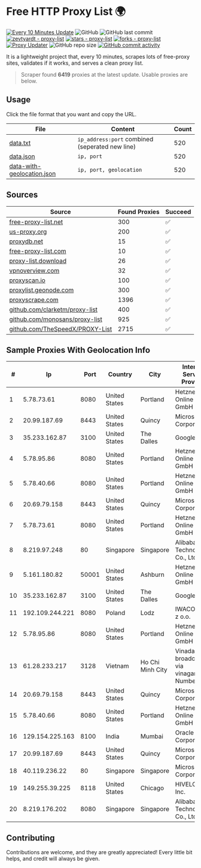 
# Free HTTP Proxy List 🌍

[![Every 10 Minutes Update](https://github.com/mertguvencli/http-proxy-list/actions/workflows/main.yml/badge.svg?branch=main)](https://github.com/mertguvencli/http-proxy-list/actions/workflows/main.yml)
![GitHub](https://img.shields.io/github/license/mertguvencli/http-proxy-list)
![GitHub last commit](https://img.shields.io/github/last-commit/mertguvencli/http-proxy-list)
[![zevtyardt - proxy-list](https://img.shields.io/static/v1?label=zevtyardt&message=proxy-list&color=blue&logo=github)](https://github.com/zevtyardt/proxy-list "Go to GitHub repo")
[![stars - proxy-list](https://img.shields.io/github/stars/zevtyardt/proxy-list?style=social)](https://github.com/zevtyardt/proxy-list)
[![forks - proxy-list](https://img.shields.io/github/forks/zevtyardt/proxy-list?style=social)](https://github.com/zevtyardt/proxy-list)
[![Proxy Updater](https://github.com/zevtyardt/proxy-list/workflows/Proxy%20Updater/badge.svg)](https://github.com/zevtyardt/proxy-list/actions?query=workflow:"Proxy+Updater")
![GitHub repo size](https://img.shields.io/github/repo-size/zevtyardt/proxy-list)
[![GitHub commit activity](https://img.shields.io/github/commit-activity/m/zevtyardt/proxy-list?logo=commits)](https://github.com/zevtyardt/proxy-list/commits/main)

It is a lightweight project that, every 10 minutes, scrapes lots of free-proxy sites, validates if it works, and serves a clean proxy list.

> Scraper found **6419** proxies at the latest update. Usable proxies are below.

## Usage

Click the file format that you want and copy the URL.

|File|Content|Count|
|----|-------|-----|
|[data.txt](https://raw.githubusercontent.com/mertguvencli/http-proxy-list/main/proxy-list/data.txt)|`ip_address:port` combined (seperated new line)|520|
|[data.json](https://raw.githubusercontent.com/mertguvencli/http-proxy-list/main/proxy-list/data.json)|`ip, port`|520|
|[data-with-geolocation.json](https://raw.githubusercontent.com/mertguvencli/http-proxy-list/main/proxy-list/data-with-geolocation.json)|`ip, port, geolocation`|520|

## Sources

|Source|Found Proxies|Succeed|
|------|-------------|-------|
|[free-proxy-list.net](https://free-proxy-list.net)|300|✅|
|[us-proxy.org](https://www.us-proxy.org)|200|✅|
|[proxydb.net](http://proxydb.net)|15|✅|
|[free-proxy-list.com](https://free-proxy-list.com/?page=&port=&type%5B%5D=http&type%5B%5D=https&up_time=0&search=Search)|10|✅|
|[proxy-list.download](https://www.proxy-list.download/HTTP)|26|✅|
|[vpnoverview.com](https://vpnoverview.com/privacy/anonymous-browsing/free-proxy-servers)|32|✅|
|[proxyscan.io](https://www.proxyscan.io)|100|✅|
|[proxylist.geonode.com](https://proxylist.geonode.com/api/proxy-list?limit=300&page=1&sort_by=lastChecked&sort_type=desc&protocols=http,https)|300|✅|
|[proxyscrape.com](https://api.proxyscrape.com/v2/?request=displayproxies&protocol=http&timeout=10000&country=all&ssl=all&anonymity=all)|1396|✅|
|[github.com/clarketm/proxy-list](https://raw.githubusercontent.com/clarketm/proxy-list/master/proxy-list-raw.txt)|400|✅|
|[github.com/monosans/proxy-list](https://raw.githubusercontent.com/monosans/proxy-list/main/proxies/http.txt)|925|✅|
|[github.com/TheSpeedX/PROXY-List](https://raw.githubusercontent.com/TheSpeedX/PROXY-List/master/http.txt)|2715|✅|


## Sample Proxies With Geolocation Info

|#|Ip|Port|Country|City|Internet Service Provider|
|-|--|----|-------|----|-------------------------|
|1|5.78.73.61|8080|United States|Portland|Hetzner Online GmbH|
|2|20.99.187.69|8443|United States|Quincy|Microsoft Corporation|
|3|35.233.162.87|3100|United States|The Dalles|Google LLC|
|4|5.78.95.86|8080|United States|Portland|Hetzner Online GmbH|
|5|5.78.40.66|8080|United States|Portland|Hetzner Online GmbH|
|6|20.69.79.158|8443|United States|Quincy|Microsoft Corporation|
|7|5.78.73.61|8080|United States|Portland|Hetzner Online GmbH|
|8|8.219.97.248|80|Singapore|Singapore|Alibaba (US) Technology Co., Ltd.|
|9|5.161.180.82|50001|United States|Ashburn|Hetzner Online GmbH|
|10|35.233.162.87|3100|United States|The Dalles|Google LLC|
|11|192.109.244.221|8080|Poland|Lodz|IWACOM Sp. z o.o.|
|12|5.78.95.86|8080|United States|Portland|Hetzner Online GmbH|
|13|61.28.233.217|3128|Vietnam|Ho Chi Minh City|Vinadata broadcast via vinagame AS Number|
|14|20.69.79.158|8443|United States|Quincy|Microsoft Corporation|
|15|5.78.40.66|8080|United States|Portland|Hetzner Online GmbH|
|16|129.154.225.163|8100|India|Mumbai|Oracle Corporation|
|17|20.99.187.69|8443|United States|Quincy|Microsoft Corporation|
|18|40.119.236.22|80|Singapore|Singapore|Microsoft Corporation|
|19|149.255.39.225|8118|United States|Chicago|HIVELOCITY, Inc.|
|20|8.219.176.202|8080|Singapore|Singapore|Alibaba (US) Technology Co., Ltd.|



## Contributing

Contributions are welcome, and they are greatly appreciated! Every
little bit helps, and credit will always be given.

